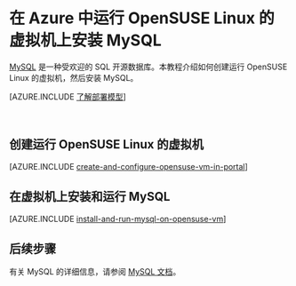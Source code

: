 <properties
	pageTitle="在 Azure 中运行 OpenSUSE Linux 的 VM 上安装 MySQL"
	description="了解如何在 Azure 中的虚拟机上安装 MySQL。"
	services="virtual-machines"
	documentationCenter=""
	authors="cynthn"
	manager="timlt"
	editor=""
	tags="azure-service-management"/>

<tags
	ms.service="virtual-machines"
	ms.date="08/31/2015"
	wacn.date="02/17/2016"/>

# 在 Azure 中运行 OpenSUSE Linux 的虚拟机上安装 MySQL

[MySQL][MySQL] 是一种受欢迎的 SQL 开源数据库。本教程介绍如何创建运行 OpenSUSE Linux 的虚拟机，然后安装 MySQL。

[AZURE.INCLUDE [了解部署模型](../includes/learn-about-deployment-models-classic-include.md)]


<br>

## 创建运行 OpenSUSE Linux 的虚拟机

[AZURE.INCLUDE [create-and-configure-opensuse-vm-in-portal](../includes/create-and-configure-opensuse-vm-in-portal.md)]

## 在虚拟机上安装和运行 MySQL

[AZURE.INCLUDE [install-and-run-mysql-on-opensuse-vm](../includes/install-and-run-mysql-on-opensuse-vm.md)]

## 后续步骤
有关 MySQL 的详细信息，请参阅 [MySQL 文档][MySQLDocs]。

[MySQLDocs]: http://dev.mysql.com/doc/index-topic.html
[MySQL]: http://www.mysql.com

<!---HONumber=Mooncake_1207_2015-->